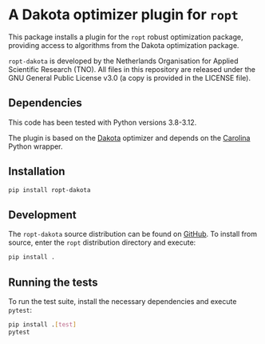 # A Dakota optimizer plugin for `ropt`
This package installs a plugin for the `ropt` robust optimization package,
providing access to algorithms from the Dakota optimization package.

`ropt-dakota` is developed by the Netherlands Organisation for Applied
Scientific Research (TNO). All files in this repository are released under the
GNU General Public License v3.0 (a copy is provided in the LICENSE file).


## Dependencies
This code has been tested with Python versions 3.8-3.12.

The plugin is based on the [Dakota](https://dakota.sandia.gov/) optimizer and
depends on the [Carolina](https://github.com/equinor/Carolina) Python wrapper.


## Installation
```bash
pip install ropt-dakota
```


## Development
The `ropt-dakota` source distribution can be found on
[GitHub](https://github.com/tno-ropt/ropt-dakota). To install from source, enter
the `ropt` distribution directory and execute:

```bash
pip install .
```

## Running the tests
To run the test suite, install the necessary dependencies and execute `pytest`:

```bash
pip install .[test]
pytest
```
